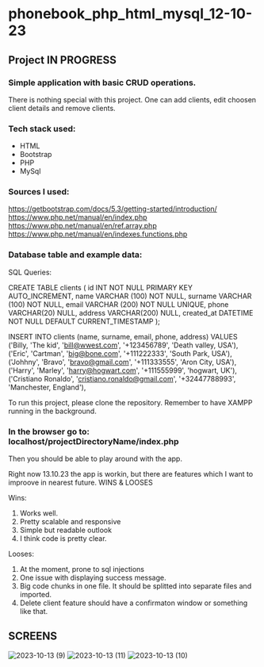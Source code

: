 # phonebook_php_html_mysql_12-10-23
## Project IN PROGRESS

### Simple application with basic CRUD operations.
There is nothing special with this project. One can add clients, edit choosen client details and remove clients.

### Tech stack used:
- HTML
- Bootstrap
- PHP
- MySql

### Sources I used:

https://getbootstrap.com/docs/5.3/getting-started/introduction/
https://www.php.net/manual/en/index.php
https://www.php.net/manual/en/ref.array.php
https://www.php.net/manual/en/indexes.functions.php

### Database table and example data:

SQL Queries:

CREATE TABLE clients (
    id INT NOT NULL PRIMARY KEY AUTO_INCREMENT,
    name VARCHAR (100) NOT NULL,
    surname VARCHAR (100) NOT NULL,
    email VARCHAR (200) NOT NULL UNIQUE,
    phone VARCHAR(20) NULL,
    address VARCHAR(200) NULL,
    created_at DATETIME NOT NULL DEFAULT CURRENT_TIMESTAMP
);

INSERT INTO clients (name, surname, email, phone, address)
VALUES
('Billy, 'The kid', 'bill@wwest.com', '+123456789', 'Death valley, USA'),
('Eric', 'Cartman', 'big@bone.com', '+111222333', 'South Park, USA'),
('Johhny', 'Bravo', 'bravo@gmail.com', '+111333555', 'Aron City, USA'),
('Harry', 'Marley', 'harry@hogwart.com', '+111555999', 'hogwart, UK'),
('Cristiano Ronaldo', 'cristiano.ronaldo@gmail.com', '+32447788993', 'Manchester, England'),

To run this project, please clone the repository. Remember to have XAMPP running in the background.

### In the browser go to: localhost/projectDirectoryName/index.php
Then you should be able to play around with the app.

Right now 13.10.23 the app is workin, but there are features which I want to improove in nearest future.
WINS & LOOSES

Wins:
1. Works well.
2. Pretty scalable and responsive
3. Simple but readable outlook
4. I think code is pretty clear.

Looses:
1. At the moment, prone to sql injections
2. One issue with displaying success message.
3. Big code chunks in one file. It should be splitted into separate files and imported.
4. Delete client feature should have a confirmaton window or something like that.

## SCREENS

![2023-10-13 (9)](https://github.com/L00ka5z78/phonebook_php_html_mysql_12-10-23/assets/110019733/26bb80dd-c480-4162-b78d-3bd8ed8e4f81)
![2023-10-13 (11)](https://github.com/L00ka5z78/phonebook_php_html_mysql_12-10-23/assets/110019733/f1bc768e-02a0-4160-8603-51a771e788a7)
![2023-10-13 (10)](https://github.com/L00ka5z78/phonebook_php_html_mysql_12-10-23/assets/110019733/6eef118f-3f8a-43cf-84fb-128541633e13)
